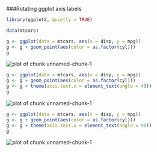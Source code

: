 ###Rotating ggplot axis labels


```r
library(ggplot2, quietly = TRUE)

data(mtcars)

g <- ggplot(data = mtcars, aes(x = disp, y = mpg))
g <- g + geom_point(aes(color = as.factor(cyl)))
g
```

![plot of chunk unnamed-chunk-1](figure/unnamed-chunk-1-1.png) 

```r
g <- ggplot(data = mtcars, aes(x = disp, y = mpg))
g <- g + geom_point(aes(color = as.factor(cyl)))
g <- g + theme(axis.text.x = element_text(angle = 45))
g
```

![plot of chunk unnamed-chunk-1](figure/unnamed-chunk-1-2.png) 

```r
g <- ggplot(data = mtcars, aes(x = disp, y = mpg))
g <- g + geom_point(aes(color = as.factor(cyl)))
g <- g + theme(axis.text.x = element_text(angle = 90))
g
```

![plot of chunk unnamed-chunk-1](figure/unnamed-chunk-1-3.png) 
